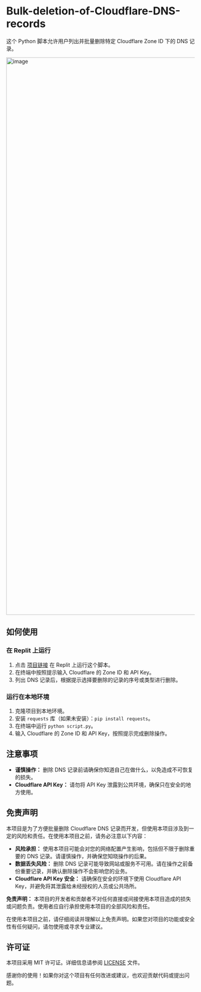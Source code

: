 # Bulk-deletion-of-Cloudflare-DNS-records

这个 Python 脚本允许用户列出并批量删除特定 Cloudflare Zone ID 下的 DNS 记录。

<img width="1489" alt="image" src="https://github.com/ymyuuu/Bulk-deletion-of-Cloudflare-DNS-records/assets/135582157/67702e1c-8d6d-4a9a-abce-f03a0afe2979">


## 如何使用

### 在 Replit 上运行

1. 点击 [项目链接](https://replit.com/@ymyuuu/Pi-Liang-Shan-Chu-Cloudflare-DNS-Ji-Lu) 在 Replit 上运行这个脚本。
2. 在终端中按照提示输入 Cloudflare 的 Zone ID 和 API Key。
3. 列出 DNS 记录后，根据提示选择要删除的记录的序号或类型进行删除。

### 运行在本地环境

1. 克隆项目到本地环境。
2. 安装 `requests` 库（如果未安装）：`pip install requests`。
3. 在终端中运行 `python script.py`。
4. 输入 Cloudflare 的 Zone ID 和 API Key，按照提示完成删除操作。

## 注意事项

- **谨慎操作：** 删除 DNS 记录前请确保你知道自己在做什么，以免造成不可恢复的损失。
- **Cloudflare API Key：** 请勿将 API Key 泄露到公共环境，确保只在安全的地方使用。

## 免责声明

本项目是为了方便批量删除 Cloudflare DNS 记录而开发，但使用本项目涉及到一定的风险和责任。在使用本项目之前，请务必注意以下内容：

- **风险承担：** 使用本项目可能会对您的网络配置产生影响，包括但不限于删除重要的 DNS 记录。请谨慎操作，并确保您知晓操作的后果。
- **数据丢失风险：** 删除 DNS 记录可能导致网站或服务不可用。请在操作之前备份重要记录，并确认删除操作不会影响您的业务。
- **Cloudflare API Key 安全：** 请确保在安全的环境下使用 Cloudflare API Key，并避免将其泄露给未经授权的人员或公共场所。

**免责声明：** 本项目的开发者和贡献者不对任何直接或间接使用本项目造成的损失或问题负责。使用者应自行承担使用本项目的全部风险和责任。

在使用本项目之前，请仔细阅读并理解以上免责声明。如果您对项目的功能或安全性有任何疑问，请勿使用或寻求专业建议。

## 许可证

本项目采用 MIT 许可证。详细信息请参阅 [LICENSE](LICENSE) 文件。

感谢你的使用！如果你对这个项目有任何改进或建议，也欢迎贡献代码或提出问题。
